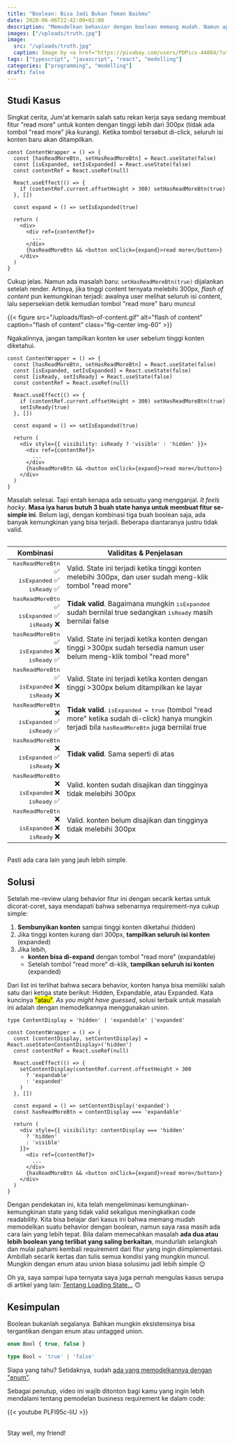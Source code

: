 ```yaml
---
title: "Boolean: Bisa Jadi Bukan Teman Baikmu"
date: 2020-06-06T22:42:00+02:00
description: "Memodelkan behavior dengan boolean memang mudah. Namun apakah cukup sampai di situ?"
images: ["/uploads/truth.jpg"]
image:
  src: "/uploads/truth.jpg"
  caption: Image by <a href="https://pixabay.com/users/PDPics-44804/?utm_source=link-attribution&amp;utm_medium=referral&amp;utm_campaign=image&amp;utm_content=166853">PDPics</a> from <a href="https://pixabay.com/?utm_source=link-attribution&amp;utm_medium=referral&amp;utm_campaign=image&amp;utm_content=166853">Pixabay</a>
tags: ["typescript", "javascript", "react", "modelling"]
categories: ["programming", "modelling"]
draft: false
---
```


## Studi Kasus

Singkat cerita, Jum'at kemarin salah satu rekan kerja saya sedang membuat fitur "read more" untuk konten dengan tinggi lebih dari 300px (tidak ada tombol "read more" jika kurang). Ketika tombol tersebut di-click, seluruh isi konten baru akan ditampilkan.

```tsx
const ContentWrapper = () => {
  const [hasReadMoreBtn, setHasReadMoreBtn] = React.useState(false)
  const [isExpanded, setIsExpanded] = React.useState(false)
  const contentRef = React.useRef(null)

  React.useEffect(() => {
    if (contentRef.current.offsetHeight > 300) setHasReadMoreBtn(true)
  }, [])

  const expand = () => setIsExpanded(true)

  return (
    <div>
      <div ref={contentRef}>
        ...
      </div>
      {hasReadMoreBtn && <button onClick={expand}>read more</button>}
    </div>
  )
}
```

Cukup jelas. Namun ada masalah baru: `setHasReadMoreBtn(true)` dijalankan setelah render. Artinya, jika tinggi content ternyata melebihi 300px, _flash of content_ pun kemungkinan terjadi: awalnya user melihat seluruh isi content, lalu sepersekian detik kemudian tombol "read more" baru muncul

{{< figure src="/uploads/flash-of-content.gif" alt="flash of content" caption="flash of content" class="fig-center img-60" >}}

Ngakalinnya, jangan tampilkan konten ke user sebelum tinggi konten diketahui.

```tsx {hl_lines=[4,9,15]}
const ContentWrapper = () => {
  const [hasReadMoreBtn, setHasReadMoreBtn] = React.useState(false)
  const [isExpanded, setIsExpanded] = React.useState(false)
  const [isReady, setIsReady] = React.useState(false)
  const contentRef = React.useRef(null)

  React.useEffect(() => {
    if (contentRef.current.offsetHeight > 300) setHasReadMoreBtn(true)
    setIsReady(true)
  }, [])

  const expand = () => setIsExpanded(true)

  return (
    <div style={{ visibility: isReady ? 'visible' : 'hidden' }}>
      <div ref={contentRef}>
        ...
      </div>
      {hasReadMoreBtn && <button onClick={expand}>read more</button>}
    </div>
  )
}
```

Masalah selesai. Tapi entah kenapa ada sesuatu yang mengganjal. _It feels hacky_. **Masa iya harus butuh 3 buah state hanya untuk membuat fitur se-simple ini**. Belum lagi, dengan kombinasi tiga buah boolean saja, ada banyak kemungkinan yang bisa terjadi. Beberapa diantaranya justru tidak valid.

<div class="comparison-table">

| Kombinasi | Validitas & Penjelasan |
|:-:|:-:|
| `hasReadMoreBtn` ✅<br/>`isExpanded` ✅<br/>`isReady` ✅ | Valid. State ini terjadi ketika tinggi konten melebihi 300px, dan user sudah meng-klik tombol "read more" |
| `hasReadMoreBtn` ✅<br/>`isExpanded` ✅<br/>`isReady` ❌ | **Tidak valid**. Bagaimana mungkin `isExpanded` sudah bernilai true sedangkan `isReady` masih bernilai false |
| `hasReadMoreBtn` ✅<br/>`isExpanded` ❌<br/>`isReady` ✅ | Valid. State ini terjadi ketika konten dengan tinggi >300px sudah tersedia namun user belum meng-klik tombol "read more" |
| `hasReadMoreBtn` ✅<br/>`isExpanded` ❌<br/>`isReady` ❌ | Valid. State ini terjadi ketika konten dengan tinggi >300px belum ditampilkan ke layar |
| `hasReadMoreBtn` ❌<br/>`isExpanded` ✅<br/>`isReady` ✅ | **Tidak valid**. `isExpanded = true` (tombol "read more" ketika sudah di-click) hanya mungkin terjadi bila `hasReadMoreBtn` juga bernilai true |
| `hasReadMoreBtn` ❌<br/>`isExpanded` ✅<br/>`isReady` ❌ | **Tidak valid**. Sama seperti di atas |
| `hasReadMoreBtn` ❌<br/>`isExpanded` ❌<br/>`isReady` ✅ | Valid. konten sudah disajikan dan tingginya tidak melebihi 300px |
| `hasReadMoreBtn` ❌<br/>`isExpanded` ❌<br/>`isReady` ❌ | Valid. konten belum disajikan dan tingginya tidak melebihi 300px |

</div>

Pasti ada cara lain yang jauh lebih simple.

## Solusi

Setelah me-review ulang behavior fitur ini dengan secarik kertas untuk dicorat-coret, saya mendapati bahwa sebenarnya requirement-nya cukup simple:
  1. **Sembunyikan konten** sampai tinggi konten diketahui (hidden)
  2. Jika tinggi konten kurang dari 300px, **tampilkan seluruh isi konten** (expanded)
  3. Jika lebih,
      - **konten bisa di-expand** dengan tombol "read more" (expandable)
      - Setelah tombol "read more" di-klik, **tampilkan seluruh isi konten** (expanded)

Dari list ini terlihat bahwa secara behavior, konten hanya bisa memiliki salah satu dari ketiga state berikut: Hidden, Expandable, atau Expanded. Kata kuncinya <mark>"atau"</mark>. _As you might have guessed_, solusi terbaik untuk masalah ini adalah dengan memodelkannya menggunakan union.

```tsx {hl_lines=[1,4]}
type ContentDisplay = 'hidden' | 'expandable' |'expanded'

const ContentWrapper = () => {
  const [contentDisplay, setContentDisplay] = React.useState<ContentDisplay>('hidden')
  const contentRef = React.useRef(null)

  React.useEffect(() => {
    setContentDisplay(contentRef.current.offsetHeight > 300
      ? 'expandable'
      : 'expanded'
    )
  }, [])

  const expand = () => setContentDisplay('expanded')
  const hasReadMoreBtn = contentDisplay === 'expandable'

  return (
    <div style={{ visibility: contentDisplay === 'hidden'
      ? 'hidden'
      : 'visible'
    }}>
      <div ref={contentRef}>
        ...
      </div>
      {hasReadMoreBtn && <button onClick={expand}>read more</button>}
    </div>
  )
}
```

Dengan pendekatan ini, kita telah mengeliminasi kemungkinan-kemungkinan state yang tidak valid sekaligus meningkatkan code readability. Kita bisa belajar dari kasus ini bahwa memang mudah memodelkan suatu behavior dengan boolean, namun saya rasa masih ada cara lain yang lebih tepat. Bila dalam memecahkan masalah **ada dua atau lebih boolean yang terlibat yang saling berkaitan**, mundurlah selangkah dan mulai pahami kembali requirement dari fitur yang ingin diimplementasi. Ambillah secarik kertas dan tulis semua kondisi yang mungkin muncul. Mungkin dengan enum atau union biasa solusimu jadi lebih simple 😉

Oh ya, saya sampai lupa ternyata saya juga pernah mengulas kasus serupa di artikel yang lain: [Tentang Loading State...](https://medium.com/codewey/tentang-loading-state-886dbb1cfe8d) 🙃

## Kesimpulan

Boolean bukanlah segalanya. Bahkan mungkin eksistensinya bisa tergantikan dengan enum atau untagged union.

```ts
enum Bool { true, false }

type Bool = 'true' | 'false'
```

Siapa yang tahu? Setidaknya, sudah [ada yang memodelkannya dengan "enum"](https://hackage.haskell.org/package/ghc-prim-0.6.1/docs/src/GHC.Types.html#Bool).

Sebagai penutup, video ini wajib ditonton bagi kamu yang ingin lebih mendalami tentang pemodelan business requirement ke dalam code:

{{< youtube PLFl95c-IiU >}}

<br/>
Stay well, my friend!
<br/>
<br/>

<style>
.comparison-table {
  font-size: 80%;
  overflow-x: auto;
}
.comparison-table code {
  font-size: 80% !important;
}
.comparison-table td:first-child {
  text-align: right !important;
  white-space: nowrap;
}
.comparison-table td:last-child {
  text-align: left !important;
}
</style>
